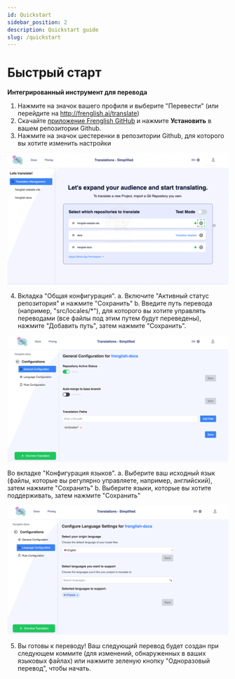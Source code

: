 ```yaml
---
id: Quickstart
sidebar_position: 2
description: Quickstart guide
slug: /quickstart
---
```


# Быстрый старт

**Интегрированный инструмент для перевода**
1. Нажмите на значок вашего профиля и выберите "Перевести" (или перейдите на http://frenglish.ai/translate)
2. Скачайте [приложение Frenglish GitHub](https://github.com/apps/frenglish-translation) и нажмите **Установить** в вашем репозитории Github.
3. Нажмите на значок шестеренки в репозитории Github, для которого вы хотите изменить настройки

![Управление переводом](../../../../assets/translation-management-page.png)

4. Вкладка "Общая конфигурация". 
    a. Включите "Активный статус репозитория" и нажмите "Сохранить"
    b. Введите путь перевода (например, "src/locales/*"), для которого вы хотите управлять переводами (все файлы под этим путем будут переведены), нажмите "Добавить путь", затем нажмите "Сохранить".

![Общая конфигурация](../../../../assets/general-configuration.png)

Во вкладке "Конфигурация языков". 
    a. Выберите ваш исходный язык (файлы, которые вы регулярно управляете, например, английский), затем нажмите "Сохранить"
    b. Выберите языки, которые вы хотите поддерживать, затем нажмите "Сохранить"

![Конфигурация языков](../../../../assets/language-configuration.png)

5. Вы готовы к переводу! Ваш следующий перевод будет создан при следующем коммите (для изменений, обнаруженных в ваших языковых файлах) или нажмите зеленую кнопку "Одноразовый перевод", чтобы начать.